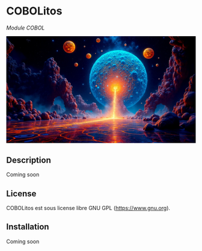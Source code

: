# COBOLitos
*Module COBOL*

![](COBOLitos.webp)

## Description
Coming soon

## License
COBOLitos est sous license libre GNU GPL (https://www.gnu.org).

## Installation
Coming soon